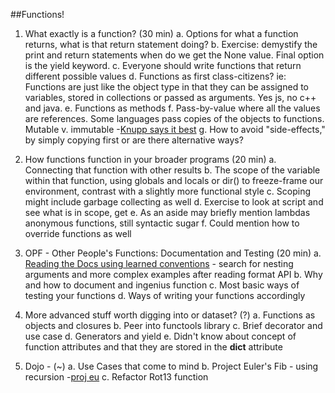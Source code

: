 ##Functions!

1. What exactly is a function? (30 min)
  a. Options for what a function returns, what is that return statement doing?
  b. Exercise: demystify the print and return statements when do we get the None value. Final option is the yield keyword.
  c. Everyone should write functions that return different possible values
  d. Functions as first class-citizens?
    ie: Functions are just like the object type in that they can be assigned to variables, stored in collections or passed as arguments. Yes js, no c++ and java.
  e. Functions as methods
  f. Pass-by-value where all the values are references. Some languages pass copies of the objects to functions. Mutable v. immutable
     -[Knupp says it best](http://www.jeffknupp.com/blog/2012/11/13/is-python-callbyvalue-or-callbyreference-neither/)
  g. How to avoid "side-effects," by simply copying first or are there alternative ways?


2. How functions function in your broader programs (20 min)
  a. Connecting that function with other results
  b. The scope of the variable within that function, using globals and locals or dir() to freeze-frame our environment, contrast with a slightly more functional style
  c. Scoping might include garbage collecting as well
  d. Exercise to look at script and see what is in scope, get
  e. As an aside may briefly mention lambdas anonymous functions, still syntactic sugar
  f. Could mention how to override functions as well


3. OPF - Other People's Functions: Documentation and Testing (20 min)
  a. [Reading the Docs using learned conventions](https://docs.python.org/2/library/string.html#string-formatting) - search for nesting arguments and more complex examples after reading format API
  b. Why and how to document and ingenius function
  c. Most basic ways of testing your functions
  d. Ways of writing your functions accordingly


4. More advanced stuff worth digging into or dataset? (?)
  a. Functions as objects and closures
  b. Peer into functools library
  c. Brief decorator and use case
  d. Generators and yield
  e. Didn't know about concept of function attributes and that they are stored in the __dict__ attribute


5. Dojo - (~)
  a. Use Cases that come to mind
  b. Project Euler's Fib - using recursion
    -[proj eu](https://projecteuler.net/problem=1) 
  c. Refactor Rot13 function
